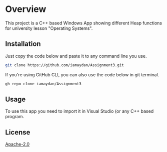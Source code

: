 # Overview

This project is a C++ based Windows App showing different Heap functions for university lesson "Operating Systems".

## Installation

Just copy the code below and paste it to any command line you use.

```bash
git clone https://github.com/iamaydan/Assignment3.git
```
If you're using GitHub CLI, you can also use the code below in git terminal.

```bash
gh repo clone iamaydan/Assignment3
```
## Usage

To use this app you need to import it in Visual Studio (or any C++ based program.

## License
[Apache-2.0](http://www.apache.org/licenses/LICENSE-2.0)
